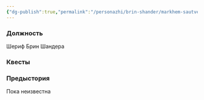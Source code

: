 ```yaml
---
{"dg-publish":true,"permalink":"/personazhi/brin-shander/markhem-sautvell/"}
---
```


### Должность

Шериф Брин Шандера

### Квесты


### Предыстория

Пока неизвестна